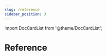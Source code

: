 ```yaml
---
slug: /reference
sidebar_position: 3
---
```


import DocCardList from '@theme/DocCardList';

# Reference

<DocCardList />